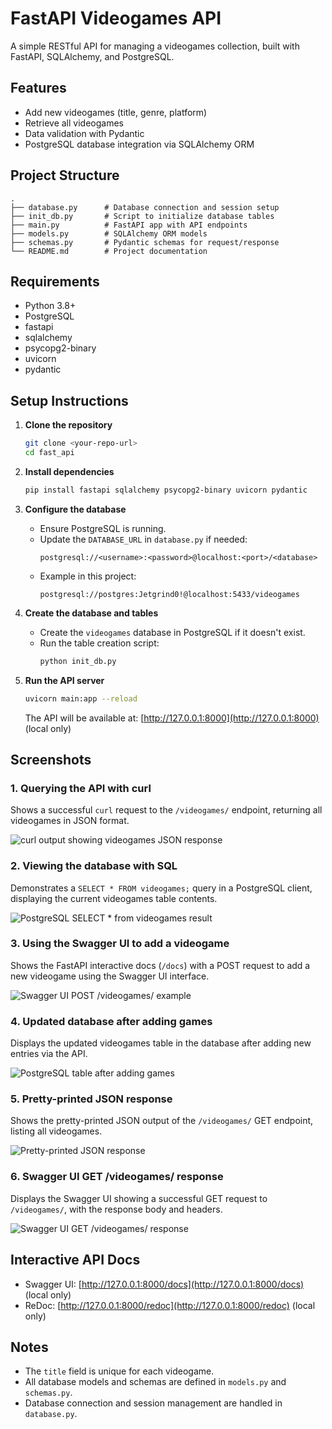 # FastAPI Videogames API

A simple RESTful API for managing a videogames collection, built with FastAPI, SQLAlchemy, and PostgreSQL.

## Features

- Add new videogames (title, genre, platform)
- Retrieve all videogames
- Data validation with Pydantic
- PostgreSQL database integration via SQLAlchemy ORM

## Project Structure

```
.
├── database.py      # Database connection and session setup
├── init_db.py       # Script to initialize database tables
├── main.py          # FastAPI app with API endpoints
├── models.py        # SQLAlchemy ORM models
├── schemas.py       # Pydantic schemas for request/response
└── README.md        # Project documentation
```

## Requirements

- Python 3.8+
- PostgreSQL
- fastapi 
- sqlalchemy 
- psycopg2-binary 
- uvicorn 
- pydantic

## Setup Instructions

1. **Clone the repository**

   ```sh
   git clone <your-repo-url>
   cd fast_api
   ```

2. **Install dependencies**

   ```sh
   pip install fastapi sqlalchemy psycopg2-binary uvicorn pydantic
   ```

3. **Configure the database**

   - Ensure PostgreSQL is running.
   - Update the `DATABASE_URL` in `database.py` if needed:
     ```
     postgresql://<username>:<password>@localhost:<port>/<database>
     ```
   - Example in this project:
     ```
     postgresql://postgres:Jetgrind0!@localhost:5433/videogames
     ```

4. **Create the database and tables**

   - Create the `videogames` database in PostgreSQL if it doesn't exist.
   - Run the table creation script:
     ```sh
     python init_db.py
     ```

5. **Run the API server**

   ```sh
   uvicorn main:app --reload
   ```


   The API will be available at: [http://127.0.0.1:8000](http://127.0.0.1:8000) (local only)

## Screenshots

### 1. Querying the API with curl

Shows a successful `curl` request to the `/videogames/` endpoint, returning all videogames in JSON format.

![curl output showing videogames JSON response](/Screenshots/1.png)

### 2. Viewing the database with SQL

Demonstrates a `SELECT * FROM videogames;` query in a PostgreSQL client, displaying the current videogames table contents.

![PostgreSQL SELECT * from videogames result](/Screenshots/2.png)

### 3. Using the Swagger UI to add a videogame

Shows the FastAPI interactive docs (`/docs`) with a POST request to add a new videogame using the Swagger UI interface.

![Swagger UI POST /videogames/ example](/Screenshots/3.png)

### 4. Updated database after adding games

Displays the updated videogames table in the database after adding new entries via the API.

![PostgreSQL table after adding games](/Screenshots/4.png)

### 5. Pretty-printed JSON response

Shows the pretty-printed JSON output of the `/videogames/` GET endpoint, listing all videogames.

![Pretty-printed JSON response](/Screenshots/5.png)

### 6. Swagger UI GET /videogames/ response

Displays the Swagger UI showing a successful GET request to `/videogames/`, with the response body and headers.

![Swagger UI GET /videogames/ response](/Screenshots/6.png)


## Interactive API Docs

- Swagger UI: [http://127.0.0.1:8000/docs](http://127.0.0.1:8000/docs) (local only)
- ReDoc: [http://127.0.0.1:8000/redoc](http://127.0.0.1:8000/redoc) (local only)

## Notes

- The `title` field is unique for each videogame.
- All database models and schemas are defined in `models.py` and `schemas.py`.
- Database connection and session management are handled in `database.py`.
